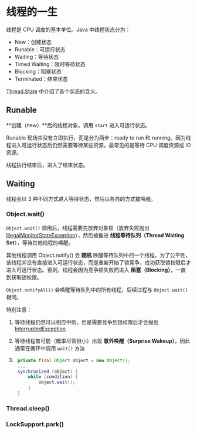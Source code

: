 # 线程的一生

线程是 CPU 调度的基本单位。Java 中线程状态分为：

* New：创建状态
* Runable：可运行状态
* Waiting：等待状态
* Timed Waiting：限时等待状态
* Blocking：阻塞状态
* Terminated：结束状态

[Thread.State](https://docs.oracle.com/javase/8/docs/api/java/lang/Thread.State.html) 中介绍了各个状态的含义。

## Runable

**创建（new）**后的线程对象，调用 `start` 进入可运行状态。

Runable 现场并没有立即执行，而是分为两步：ready to run 和 running。因为线程进入可运行状态后仍然需要等待某些资源，最常见的是等待 CPU 调度资源或 IO 资源。

线程执行结束后，进入了结束状态。

## Waiting

线程会以 3 种不同方式进入等待状态，然后以各自的方式被唤醒。

### Object.wait()

`Object.wait()` 调用后，线程需要先放弃对象锁（放弃失败抛出 [IllegalMonitorStateException](https://docs.oracle.com/javase/8/docs/api/java/lang/IllegalMonitorStateException.html)），然后被推进 **线程等待队列（Thread Waiting Set**），等待其他线程的唤醒。

其他线程调用 Object.notify() 会 **随机** 唤醒等待队列中的一个线程。为了公平性，该线程并没有直接进入可运行状态，而是重新开始了锁竞争，成功获取锁权限后才进入可运行状态。否则，线程会因为竞争锁失败而进入 **阻塞（Blocking）**，一直到获取锁权限。

`Object.notifyAll()` 会唤醒等待队列中的所有线程，后续过程与 `Object.wait()` 相同。

特别注意：

1. 等待线程仍然可以相应中断，但是需要竞争到锁权限后才会抛出 [InterruptedException](https://docs.oracle.com/javase/8/docs/api/java/lang/InterruptedException.html)

2. 等待线程有可能（概率尽管很小）出现 **意外唤醒（Surprise Wakeup）**，因此通常在循环中调用 `wait()` 方法

3. ```java
    private final Object object = new Object();
    ....
    synchronized (object) {
        while (condition) {
            object.wait();
        }
    }
    ```

### Thread.sleep()



### LockSupport.park()

